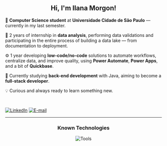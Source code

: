 <div align = "center">

## Hi, I'm Ilana Morgon!

</div>

<!-- About me -->

<div align = "left">

📖 <b>Computer Science student</b> at <b>Universidade Cidade de São Paulo</b> — currently in my last semester.  

💼 2 years of internship in <b>data analysis</b>, performing data validations and participating in the entire process of building a data lake — from documentation to deployment.

⚙️ 1 year developing <b>low-code/no-code</b> solutions to automate workflows, centralize data, and improve quality, using <b>Power Automate</b>, <b>Power Apps</b>, and a bit of <b>Quickbase</b>.  

🚀 Currently studying <b>back-end development</b> with Java, aiming to become a <b>full-stack developer</b>.

💡 Curious and always ready to learn something new.

</div>

<br>

<!-- Contacts -->

<div align = "left">

[![LinkedIn](https://img.shields.io/badge/LinkedIn-0077B5?style=for-the-badge&logo=linkedin&logoColor=white)](https://www.linkedin.com/in/ilana-morgon/)
[![E-mail](https://img.shields.io/badge/Email-C50000?style=for-the-badge&logo=gmail&logoColor=white)](mailto:morgon.ilana@gmail.com)

</div>

<hr/>

<!-- Techs -->

<div align = "center">

### Known Technologies

![Tools](https://skillicons.dev/icons?i=java,python,mysql,gcp,html,css,figma,git,github)

